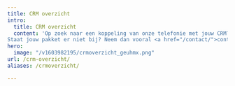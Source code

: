```yaml
---
title: CRM overzicht
intro:
  title: CRM overzicht
  content: 'Op zoek naar een koppeling van onze telefonie met jouw CRM? Bekijk dan in onderstaand overzicht met welke pakketten we nu al een koppeling hebben.<br> 
Staat jouw pakket er niet bij? Neem dan vooral <a href="/contact/">contact</a> met ons op, want dan onderzoeken we de mogelijkheid om ook jouw pakket zo snel mogelijk aan de lijst toe te voegen.<br>Snel keuzes:<br>Tandartsen, Makelaars, Keukenbranche, Recreatiesector, Boomkwekerij, Woningcorporatie-software<br>Taxisoftware, Assurantieën, Rijschoolhouders, Garagebedrijven, Dierenartsen, Advocatuur<br>Huisartsen en zorgverleners, Projecten, Recruitment, Accountancy, Marketing, Relatiebeheer en klantcontact'
hero:
  image: "/v1603982195/crmoverzicht_geuhmx.png"
url: /crm-overzicht/
aliases: /crmoverzicht/

---
```

